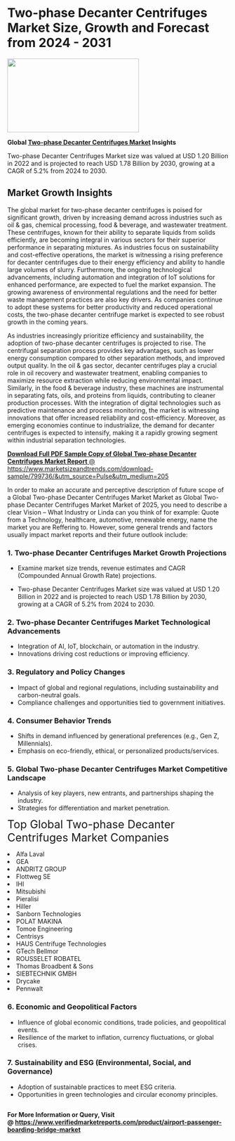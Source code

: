 <H1>Two-phase Decanter Centrifuges Market Size, Growth and Forecast from 2024 - 2031</H1><img class="aligncenter size-medium wp-image-584254" src="https://thirdeyenews.in/wp-content/uploads/2024/09/Global-Market-Research-300x168.jpeg" alt="" width="300" height="168" /><p><strong>Global&nbsp;<a href="https://www.marketsizeandtrends.com/download-sample/799736/&amp;utm_source=Pulse&amp;utm_medium=205">Two-phase Decanter Centrifuges Market</a> Insights</strong></p><p>Two-phase Decanter Centrifuges Market size was valued at USD 1.20 Billion in 2022 and is projected to reach USD 1.78 Billion by 2030, growing at a CAGR of 5.2% from 2024 to 2030.</p><p><h2>Market Growth Insights</h2> <p>The global market for two-phase decanter centrifuges is poised for significant growth, driven by increasing demand across industries such as oil & gas, chemical processing, food & beverage, and wastewater treatment. These centrifuges, known for their ability to separate liquids from solids efficiently, are becoming integral in various sectors for their superior performance in separating mixtures. As industries focus on sustainability and cost-effective operations, the market is witnessing a rising preference for decanter centrifuges due to their energy efficiency and ability to handle large volumes of slurry. Furthermore, the ongoing technological advancements, including automation and integration of IoT solutions for enhanced performance, are expected to fuel the market expansion. The growing awareness of environmental regulations and the need for better waste management practices are also key drivers. As companies continue to adopt these systems for better productivity and reduced operational costs, the two-phase decanter centrifuge market is expected to see robust growth in the coming years.</p> <p><a href="#"></a></p> <p>As industries increasingly prioritize efficiency and sustainability, the adoption of two-phase decanter centrifuges is projected to rise. The centrifugal separation process provides key advantages, such as lower energy consumption compared to other separation methods, and improved output quality. In the oil & gas sector, decanter centrifuges play a crucial role in oil recovery and wastewater treatment, enabling companies to maximize resource extraction while reducing environmental impact. Similarly, in the food & beverage industry, these machines are instrumental in separating fats, oils, and proteins from liquids, contributing to cleaner production processes. With the integration of digital technologies such as predictive maintenance and process monitoring, the market is witnessing innovations that offer increased reliability and cost-efficiency. Moreover, as emerging economies continue to industrialize, the demand for decanter centrifuges is expected to intensify, making it a rapidly growing segment within industrial separation technologies.</p> <p><a href="#"></p><p><span class=""><strong>Download Full PDF Sample Copy of Global Two-phase Decanter Centrifuges Market Report</strong> @ <a href="https://www.marketsizeandtrends.com/download-sample/799736/&amp;utm_source=Pulse&amp;utm_medium=205" target="_blank">https://www.marketsizeandtrends.com/download-sample/799736/&amp;utm_source=Pulse&amp;utm_medium=205</a></span></p><p>In order to make an accurate and perceptive description of future scope of a Global&nbsp;Two-phase Decanter Centrifuges Market Market as Global&nbsp;Two-phase Decanter Centrifuges Market Market of 2025, you need to describe a clear Vision &ndash; What Industry or Linda can you think of for example: Quote from a Technology, healthcare, automotive, renewable energy, name the market you are Reffering to. However, some general trends and factors usually impact market reports and their future outlook include:</p><h3>1.&nbsp;<strong>Two-phase Decanter Centrifuges Market Growth Projections</strong></h3><ul><li>Examine market size trends, revenue estimates and CAGR (Compounded Annual Growth Rate) projections.</li><li><p>Two-phase Decanter Centrifuges Market size was valued at USD 1.20 Billion in 2022 and is projected to reach USD 1.78 Billion by 2030, growing at a CAGR of 5.2% from 2024 to 2030.</p></li></ul><h3>2.&nbsp;<strong>Two-phase Decanter Centrifuges Market Technological Advancements</strong></h3><ul><li>Integration of AI, IoT, blockchain, or automation in the industry.</li><li>Innovations driving cost reductions or improving efficiency.</li></ul><h3>3.&nbsp;<strong>Regulatory and Policy Changes</strong></h3><ul><li>Impact of global and regional regulations, including sustainability and carbon-neutral goals.</li><li>Compliance challenges and opportunities tied to government initiatives.</li></ul><h3>4.&nbsp;<strong>Consumer Behavior Trends</strong></h3><ul><li>Shifts in demand influenced by generational preferences (e.g., Gen Z, Millennials).</li><li>Emphasis on eco-friendly, ethical, or personalized products/services.</li></ul><h3>5.&nbsp;<strong>Global Two-phase Decanter Centrifuges Market Competitive Landscape</strong></h3><ul><li>Analysis of key players, new entrants, and partnerships shaping the industry.</li><li>Strategies for differentiation and market penetration.</li></ul><p data-pm-slice="1 1 []"><span style="color: inherit; font-family: inherit; font-size: 25px;">Top Global Two-phase Decanter Centrifuges Market Companies</span></p><div class="" data-test-id=""><p><li>Alfa Laval</li><li> GEA</li><li> ANDRITZ GROUP</li><li> Flottweg SE</li><li> IHI</li><li> Mitsubishi</li><li> Pieralisi</li><li> Hiller</li><li> Sanborn Technologies</li><li> POLAT MAKINA</li><li> Tomoe Engineering</li><li> Centrisys</li><li> HAUS Centrifuge Technologies</li><li> GTech Bellmor</li><li> ROUSSELET ROBATEL</li><li> Thomas Broadbent & Sons</li><li> SIEBTECHNIK GMBH</li><li> Drycake</li><li> Pennwalt</li></p></div><h3>6.&nbsp;<strong>Economic and Geopolitical Factors</strong></h3><ul><li>Influence of global economic conditions, trade policies, and geopolitical events.</li><li>Resilience of the market to inflation, currency fluctuations, or global crises.</li></ul><h3>7.&nbsp;<strong>Sustainability and ESG (Environmental, Social, and Governance)</strong></h3><ul><li>Adoption of sustainable practices to meet ESG criteria.</li><li>Opportunities in green technologies and circular economy principles.</li></ul><h2><strong style="font-size: 14px;">For More Information or Query, Visit @&nbsp;</strong><a style="background-color: #ffffff; font-size: 14px;" href="https://www.marketsizeandtrends.com/report/two-phase-decanter-centrifuges-market/" target="_blank">https://www.verifiedmarketreports.com/product/airport-passenger-boarding-bridge-market</a></h2>
